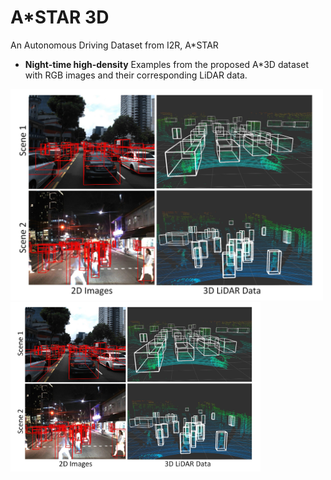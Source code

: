 # A*STAR 3D
An Autonomous Driving Dataset from I2R, A*STAR

- **Night-time high-density** Examples from the proposed A*3D dataset with RGB images and their corresponding LiDAR data. 

	<center>
<img src="images/Example.png" width="500" />
	</center>

<img src="images/Example.png" width="400"/>
